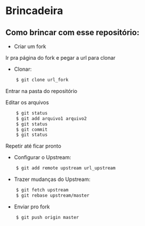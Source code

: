 # Brincadeira

## Como brincar com esse repositório:

* Criar um fork

Ir pra página do fork e pegar a url para clonar

* Clonar:

```bash
	$ git clone url_fork
```

Entrar na pasta do repositório

Editar os arquivos

```bash
	$ git status
	$ git add arquivo1 arquivo2
	$ git status
	$ git commit
	$ git status
```

Repetir até ficar pronto

* Configurar o Upstream:

```bash
	$ git add remote upstream url_upstream
```

* Trazer mudanças do Upstream:

```bash
	$ git fetch upstream
	$ git rebase upstream/master
```

* Enviar pro fork

```bash
	$ git push origin master
```
